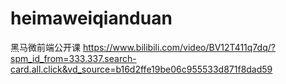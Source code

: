 # heimaweiqianduan

黑马微前端公开课
https://www.bilibili.com/video/BV12T411q7dq/?spm_id_from=333.337.search-card.all.click&vd_source=b16d2ffe19be06c955533d871f8dad59
